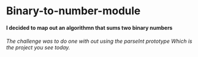 <h1>Binary-to-number-module</h1>
<h4>I decided to map out an algorithmn that sums two binary numbers</h4>
<h6>The challenge was to do one with out using the parseInt prototype Which is the project you see today.</h6>
